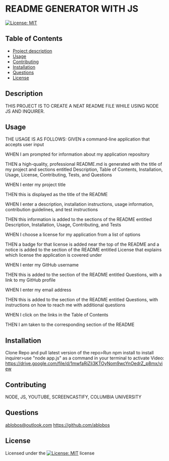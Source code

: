 
# README GENERATOR WITH JS

[![License: MIT](https://img.shields.io/badge/License-MIT-yellow.svg)](https://opensource.org/licenses/MIT)

## Table of Contents 
- [Project description](#Description)
- [Usage](#Usage)
- [Contributing](#Contributing)
- [Installation](#Installation)
- [Questions](#Questions)
- [License](#License)

## Description
THIS PROJECT IS TO CREATE A NEAT README FILE WHILE USING NODE JS AND INQUIRER.

## Usage
THE USAGE IS AS FOLLOWS: GIVEN a command-line application that accepts user input

WHEN I am prompted for information about my application repository

THEN a high-quality, professional README.md is generated with the title of my project and sections entitled Description, Table of Contents, Installation, Usage, License, Contributing, Tests, and Questions

WHEN I enter my project title

THEN this is displayed as the title of the README

WHEN I enter a description, installation instructions, usage information, contribution guidelines, and test instructions

THEN this information is added to the sections of the README entitled Description, Installation, Usage, Contributing, and Tests

WHEN I choose a license for my application from a list of options

THEN a badge for that license is added near the top of the README and a notice is added to the section of the README entitled License that explains which license the application is covered under

WHEN I enter my GitHub username

THEN this is added to the section of the README entitled Questions, with a link to my GitHub profile

WHEN I enter my email address

THEN this is added to the section of the README entitled Questions, with instructions on how to reach me with additional questions

WHEN I click on the links in the Table of Contents

THEN I am taken to the corresponding section of the README


## Installation
Clone Repo and pull latest version of the repo>Run npm install to install inquirer>use "node app.js" as a command in your terminal to activate
Video: https://drive.google.com/file/d/1mwfaRiZli3KTOyNom9wcYnOedrZ_p8mx/view 

## Contributing
NODE, JS, YOUTUBE, SCREENCASTIFY, COLUMBIA UNIVERSITY

## Questions
ablobos@outlook.com
https://github.com/ablobos

## License
Licensed under the [![License: MIT](https://img.shields.io/badge/License-MIT-yellow.svg)](https://opensource.org/licenses/MIT) license
        
